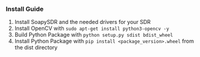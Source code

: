 ### Install Guide ###

1. Install SoapySDR and the needed drivers for your SDR
2. Install OpenCV with `sudo apt-get install python3-opencv -y`
3. Build Python Package with `python setup.py sdist bdist_wheel`
4. Install Python Package with `pip install <package_version>.wheel` from the dist directory

